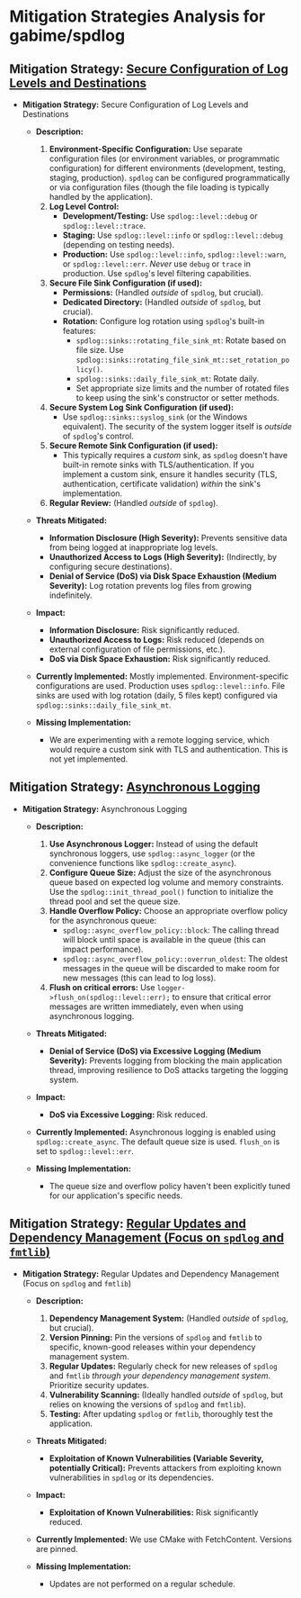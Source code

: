 # Mitigation Strategies Analysis for gabime/spdlog

## Mitigation Strategy: [Secure Configuration of Log Levels and Destinations](./mitigation_strategies/secure_configuration_of_log_levels_and_destinations.md)

*   **Mitigation Strategy:** Secure Configuration of Log Levels and Destinations

    *   **Description:**
        1.  **Environment-Specific Configuration:** Use separate configuration files (or environment variables, or programmatic configuration) for different environments (development, testing, staging, production).  `spdlog` can be configured programmatically or via configuration files (though the file loading is typically handled by the application).
        2.  **Log Level Control:**
            *   **Development/Testing:** Use `spdlog::level::debug` or `spdlog::level::trace`.
            *   **Staging:** Use `spdlog::level::info` or `spdlog::level::debug` (depending on testing needs).
            *   **Production:** Use `spdlog::level::info`, `spdlog::level::warn`, or `spdlog::level::err`.  *Never* use `debug` or `trace` in production.  Use `spdlog`'s level filtering capabilities.
        3.  **Secure File Sink Configuration (if used):**
            *   **Permissions:** (Handled *outside* of `spdlog`, but crucial).
            *   **Dedicated Directory:** (Handled *outside* of `spdlog`, but crucial).
            *   **Rotation:** Configure log rotation using `spdlog`'s built-in features:
                *   `spdlog::sinks::rotating_file_sink_mt`: Rotate based on file size.  Use `spdlog::sinks::rotating_file_sink_mt::set_rotation_policy()`.
                *   `spdlog::sinks::daily_file_sink_mt`: Rotate daily.
                *   Set appropriate size limits and the number of rotated files to keep using the sink's constructor or setter methods.
        4.  **Secure System Log Sink Configuration (if used):**
            *   Use `spdlog::sinks::syslog_sink` (or the Windows equivalent).  The security of the system logger itself is *outside* of `spdlog`'s control.
        5.  **Secure Remote Sink Configuration (if used):**
            *   This typically requires a *custom* sink, as `spdlog` doesn't have built-in remote sinks with TLS/authentication.  If you implement a custom sink, ensure it handles security (TLS, authentication, certificate validation) *within* the sink's implementation.
        6.  **Regular Review:** (Handled *outside* of `spdlog`).

    *   **Threats Mitigated:**
        *   **Information Disclosure (High Severity):** Prevents sensitive data from being logged at inappropriate log levels.
        *   **Unauthorized Access to Logs (High Severity):** (Indirectly, by configuring secure destinations).
        *   **Denial of Service (DoS) via Disk Space Exhaustion (Medium Severity):** Log rotation prevents log files from growing indefinitely.

    *   **Impact:**
        *   **Information Disclosure:** Risk significantly reduced.
        *   **Unauthorized Access to Logs:** Risk reduced (depends on external configuration of file permissions, etc.).
        *   **DoS via Disk Space Exhaustion:** Risk significantly reduced.

    *   **Currently Implemented:** Mostly implemented. Environment-specific configurations are used. Production uses `spdlog::level::info`. File sinks are used with log rotation (daily, 5 files kept) configured via `spdlog::sinks::daily_file_sink_mt`.

    *   **Missing Implementation:**
        *   We are experimenting with a remote logging service, which would require a custom sink with TLS and authentication. This is not yet implemented.


## Mitigation Strategy: [Asynchronous Logging](./mitigation_strategies/asynchronous_logging.md)

*   **Mitigation Strategy:** Asynchronous Logging

    *   **Description:**
        1.  **Use Asynchronous Logger:** Instead of using the default synchronous loggers, use `spdlog::async_logger` (or the convenience functions like `spdlog::create_async`).
        2.  **Configure Queue Size:**  Adjust the size of the asynchronous queue based on expected log volume and memory constraints.  Use the `spdlog::init_thread_pool()` function to initialize the thread pool and set the queue size.
        3.  **Handle Overflow Policy:**  Choose an appropriate overflow policy for the asynchronous queue:
            *   `spdlog::async_overflow_policy::block`:  The calling thread will block until space is available in the queue (this can impact performance).
            *   `spdlog::async_overflow_policy::overrun_oldest`:  The oldest messages in the queue will be discarded to make room for new messages (this can lead to log loss).
        4. **Flush on critical errors:** Use `logger->flush_on(spdlog::level::err);` to ensure that critical error messages are written immediately, even when using asynchronous logging.

    *   **Threats Mitigated:**
        *   **Denial of Service (DoS) via Excessive Logging (Medium Severity):** Prevents logging from blocking the main application thread, improving resilience to DoS attacks targeting the logging system.

    *   **Impact:**
        *   **DoS via Excessive Logging:** Risk reduced.

    *   **Currently Implemented:** Asynchronous logging is enabled using `spdlog::create_async`. The default queue size is used. `flush_on` is set to `spdlog::level::err`.

    *   **Missing Implementation:**
        *   The queue size and overflow policy haven't been explicitly tuned for our application's specific needs.


## Mitigation Strategy: [Regular Updates and Dependency Management (Focus on `spdlog` and `fmtlib`)](./mitigation_strategies/regular_updates_and_dependency_management__focus_on__spdlog__and__fmtlib__.md)

*   **Mitigation Strategy:** Regular Updates and Dependency Management (Focus on `spdlog` and `fmtlib`)

    *   **Description:**
        1.  **Dependency Management System:** (Handled *outside* of `spdlog`, but crucial).
        2.  **Version Pinning:** Pin the versions of `spdlog` and `fmtlib` to specific, known-good releases within your dependency management system.
        3.  **Regular Updates:** Regularly check for new releases of `spdlog` and `fmtlib` *through your dependency management system*. Prioritize security updates.
        4.  **Vulnerability Scanning:** (Ideally handled *outside* of `spdlog`, but relies on knowing the versions of `spdlog` and `fmtlib`).
        5.  **Testing:** After updating `spdlog` or `fmtlib`, thoroughly test the application.

    *   **Threats Mitigated:**
        *   **Exploitation of Known Vulnerabilities (Variable Severity, potentially Critical):** Prevents attackers from exploiting known vulnerabilities in `spdlog` or its dependencies.

    *   **Impact:**
        *   **Exploitation of Known Vulnerabilities:** Risk significantly reduced.

    *   **Currently Implemented:** We use CMake with FetchContent. Versions are pinned.

    *   **Missing Implementation:**
        *   Updates are not performed on a regular schedule.


